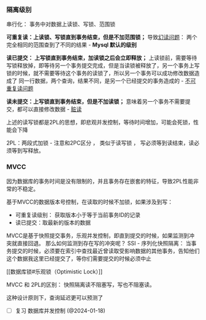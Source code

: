 
### 隔离级别

串行化： 事务中对数据上读锁、写锁、范围锁

**可重复读：上读锁、写锁直到事务结束，但是不加范围锁；**
导致<u>幻读问题</u>： 两个完全相同的范围查到了不同的结果 - **Mysql 默认的级别**

**读已提交： 上写锁直到事务结束，加读锁之后会立即释放；**
上读锁前，需要等待写锁释放掉，即等待另一个事务提交完成，但是当读锁被释放了，另一个事务上写锁的时候，就不需要等待这个事务的读锁了，所以另一个事务可以成功修改数据造成了 同一行数据，两个查询，结果不同，是另一个已经提交的事务造成的 - <u>不可重复读问题</u>

**读未提交：上写锁直到事务结束，但是不加读锁；**
意味着另一个事务不需要提交，都可以直接修改数据 - <u>脏读</u>

上述的读写锁都是2PL的思想，即悲观并发控制，等待时间增加，可能会死锁，性能会下降

2PL：两段式加锁 - 注意和2PC区分 ， 类似于读写锁 ， 写必须等到读结束，读必须等到写释放。

### MVCC

因为数据库的事务时间是没有限制的，并且事务存在嵌套的特征，导致2PL性能非常的不稳定。

基于MVCC的数据版本号控制，在读取的时候不加锁，如果涉及到写：

- 可重复读级别： 获取版本小于等于当前事务ID的记录
- 读已提交：取最新的版本的数据

MVCC是基于快照提交事务，乐观并发控制，即直到提交的时候，如果监测到冲突就直接回退。
那么如何监测到存在写的冲突呢？
SSI - 序列化快照隔离： 当事务提交的时候，必须要在索引中查找最近曾读取受影响数据的其他事务，告知他们这个数据我这里已经提交了，等你们需要提交的时候必须中止

[[数据库锁#乐观锁（Optimistic Lock）]]

MVCC 和 2PL的区别： 快照隔离读不阻塞写，写也不阻塞读。

这种设计原则下，查询延迟更可以预测了

- [ ] 复习 数据库并发控制 (@2024-01-18)